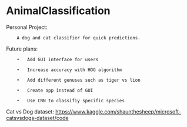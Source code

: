 # AnimalClassification

Personal Project:

        A dog and cat classifier for quick predictions. 


Future plans:

        •	Add GUI interface for users

        •	Increase accuracy with HOG algorithm

        •	Add different genuses such as tiger vs lion

        •	Create app instead of GUI

        •	Use CNN to classifiy specific species


Cat vs Dog dataset: https://www.kaggle.com/shaunthesheep/microsoft-catsvsdogs-dataset/code
